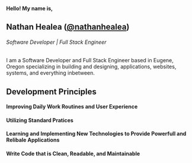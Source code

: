 #### Hello! My name is,

## Nathan Healea ([@nathanhealea](https://github.com/NathanHealea))

###### Software Developer | Full Stack Engineer

I am a Software Developer and Full Stack Engineer based in Eugene, Oregon specializing in building and designing, applications, websites, systems, and everything inbetween.

## Development Principles 

#### Improving Daily Work Routines and User Experience

#### Utilizing Standard Pratices 

#### Learning and Implementing New Technologies to Provide Powerfull and Relibale Applications

#### Write Code that is Clean, Readable, and Maintainable
